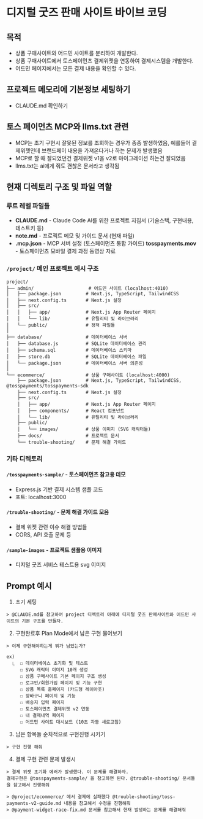 # 디지털 굿즈 판매 사이트 바이브 코딩

## 목적

- 상품 구매사이트와 어드민 사이트를 분리하여 개발한다.
- 상품 구매사이트에서 토스페이먼츠 결제위젯을 연동하여 결제시스템을 개발한다.
- 어드민 페이지에서는 모든 결제 내용을 확인할 수 있다.


## 프로젝트 메모리에 기본정보 세팅하기

- CLAUDE.md 확인하기



## 토스 페이먼츠 MCP와 llms.txt 관련

- MCP는 초기 구현시 잘못된 정보를 조회하는 경우가 종종 발생하였음, 예를들어 결제위젯인데 브랜드페이 내용을 가져온다거나 하는 문제가 발생했음
- MCP로 할 때 잘되었던건 결제위젯 v1을 v2로 마이그레이션 하는건 잘되었음
- llms.txt는 ai에게 줘도 괜찮은 문서라고 생각됨


## 현재 디렉토리 구조 및 파일 역할

### 루트 레벨 파일들
- **CLAUDE.md** - Claude Code AI를 위한 프로젝트 지침서 (기술스택, 구현내용, 테스트키 등)
- **note.md** - 프로젝트 메모 및 가이드 문서 (현재 파일)
- **.mcp.json** - MCP 서버 설정 (토스페이먼츠 통합 가이드) **tosspayments.mov** - 토스페이먼츠 모바일 결제 과정 동영상 자료

### `/project/` 메인 프로젝트 예시 구조

```
project/
├── admin/                    # 어드민 사이트 (localhost:4010)
│   ├── package.json         # Next.js, TypeScript, TailwindCSS
│   ├── next.config.ts       # Next.js 설정
│   ├── src/
│   │   ├── app/             # Next.js App Router 페이지
│   │   └── lib/             # 유틸리티 및 라이브러리
│   └── public/              # 정적 파일들
│
├── database/                # 데이터베이스 서버
│   ├── database.js          # SQLite 데이터베이스 관리
│   ├── schema.sql           # 데이터베이스 스키마
│   ├── store.db             # SQLite 데이터베이스 파일
│   └── package.json         # 데이터베이스 서버 의존성
│
└── ecommerce/               # 상품 구매사이트 (localhost:4000)
    ├── package.json         # Next.js, TypeScript, TailwindCSS, @tosspayments/tosspayments-sdk
    ├── next.config.ts       # Next.js 설정
    ├── src/
    │   ├── app/             # Next.js App Router 페이지
    │   ├── components/      # React 컴포넌트
    │   └── lib/             # 유틸리티 및 라이브러리
    ├── public/
    │   └── images/          # 상품 이미지 (SVG 캐릭터들)
    ├── docs/                # 프로젝트 문서
    └── trouble-shooting/    # 문제 해결 가이드
```

### 기타 디렉토리

#### `/tosspayments-sample/` - 토스페이먼츠 참고용 데모
- Express.js 기반 결제 시스템 샘플 코드
- 포트: localhost:3000

#### `/trouble-shooting/` - 문제 해결 가이드 모음
- 결제 위젯 관련 이슈 해결 방법들
- CORS, API 호출 문제 등

#### `/sample-images` - 프로젝트 샘플용 이미지
- 디지털 굿즈 서비스 테스트용 svg 이미지


## Prompt 예시

1. 초기 세팅

```
> @CLAUDE.md를 참고하여 project 디렉토리 아래에 디지털 굿즈 판매사이트와 어드민 사이트의 기본 구조를 만들자.
```

2. 구현완료후 Plan Mode에서 남은 구현 물어보기

```
> 이제 구현해야하는게 뭐가 남았는가?

ex)
  ⎿  ☐ 데이터베이스 초기화 및 테스트
     ☐ SVG 캐릭터 이미지 10개 생성
     ☐ 상품 구매사이트 기본 페이지 구조 생성
     ☐ 로그인/회원가입 페이지 및 기능 구현
     ☐ 상품 목록 홈페이지 (카드형 레이아웃)
     ☐ 장바구니 페이지 및 기능
     ☐ 배송지 입력 페이지
     ☐ 토스페이먼츠 결제위젯 v2 연동
     ☐ 내 결제내역 페이지
     ☐ 어드민 사이트 대시보드 (10초 자동 새로고침)
```

3. 남은 항목들 순차적으로 구현진행 시키기

```
> 구현 진행 해줘
```

4. 결제 구현 관련 문제 발생시

```
> 결제 위젯 초기화 에러가 발생했다. 이 문제를 해결하자.
결제구현은 @tosspayments-sample/ 을 참고하면 된다. @trouble-shooting/ 문서들을 참고해서 진행해줘

> @project/ecommerce/ 에서 결제에 실패했다 @trouble-shooting/toss-payments-v2-guide.md 내용을 참고해서 수정을 진행해줘
> @payment-widget-race-fix.md 문서를 참고해서 현재 발생하는 문제를 해결해줘
```


